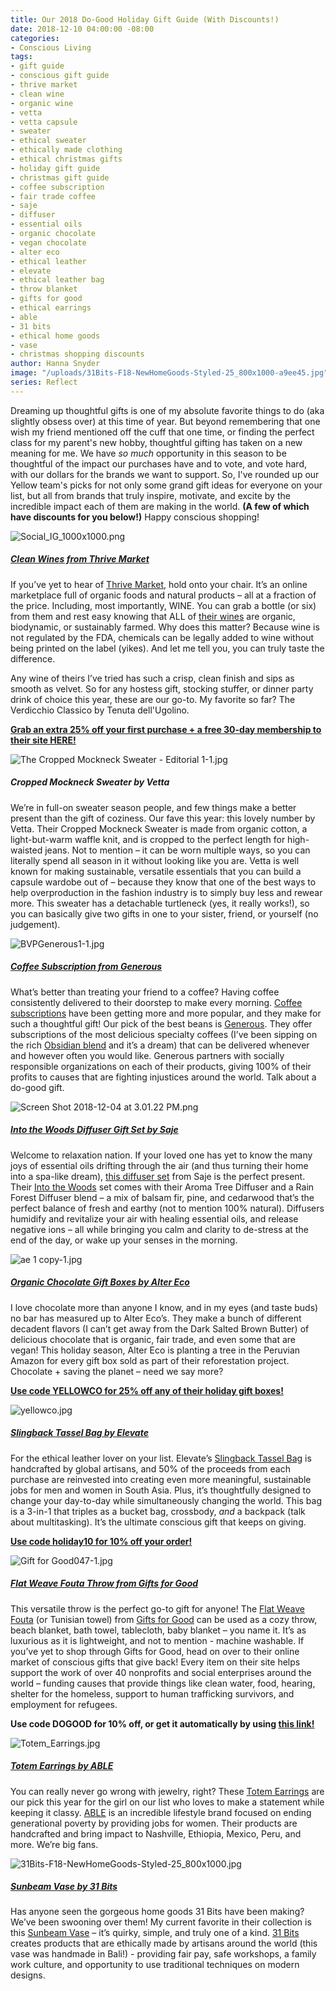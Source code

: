 ```yaml
---
title: Our 2018 Do-Good Holiday Gift Guide (With Discounts!)
date: 2018-12-10 04:00:00 -08:00
categories:
- Conscious Living
tags:
- gift guide
- conscious gift guide
- thrive market
- clean wine
- organic wine
- vetta
- vetta capsule
- sweater
- ethical sweater
- ethically made clothing
- ethical christmas gifts
- holiday gift guide
- christmas gift guide
- coffee subscription
- fair trade coffee
- saje
- diffuser
- essential oils
- organic chocolate
- vegan chocolate
- alter eco
- ethical leather
- elevate
- ethical leather bag
- throw blanket
- gifts for good
- ethical earrings
- able
- 31 bits
- ethical home goods
- vase
- christmas shopping discounts
author: Hanna Snyder
image: "/uploads/31Bits-F18-NewHomeGoods-Styled-25_800x1000-a9ee45.jpg"
series: Reflect
---
```


Dreaming up thoughtful gifts is one of my absolute favorite things to do (aka slightly obsess over) at this time of year. But beyond remembering that one wish my friend mentioned off the cuff that one time, or finding the perfect class for my parent's new hobby, thoughtful gifting has taken on a new meaning for me. We have _so much_ opportunity in this season to be thoughtful of the impact our purchases have and to vote, and vote hard, with our dollars for the brands we want to support. So, I've rounded up our Yellow team's picks for not only some grand gift ideas for everyone on your list, but all from brands that truly inspire, motivate, and excite by the incredible impact each of them are making in the world. **(A few of which have discounts for you below!)** Happy conscious shopping! 

![Social_IG_1000x1000.png](/uploads/Social_IG_1000x1000.png)

##### [Clean Wines from Thrive Market](http://l.thrv.me/yellowconferencewine-25p)

If you’ve yet to hear of [Thrive Market](http://l.thrv.me/yellowconferencewine-25p), hold onto your chair. It’s an online marketplace full of organic foods and natural products – all at a fraction of the price. Including, most importantly, WINE. You can grab a bottle (or six) from them and rest easy knowing that ALL of [their wines](http://l.thrv.me/yellowconferencewine-25p) are organic, biodynamic, or sustainably farmed. Why does this matter? Because wine is not regulated by the FDA, chemicals can be legally added to wine without being printed on the label (yikes). And let me tell you, you can truly taste the difference. 

Any wine of theirs I’ve tried has such a crisp, clean finish and sips as smooth as velvet. So for any hostess gift, stocking stuffer, or dinner party drink of choice this year, these are our go-to. My favorite so far? The Verdicchio Classico by Tenuta dell'Ugolino.

**[Grab an extra 25% off your first purchase + a free 30-day membership to their site HERE!](http://l.thrv.me/yellowconferencewine-25p)**

![The Cropped Mockneck Sweater - Editorial 1-1.jpg](/uploads/The%20Cropped%20Mockneck%20Sweater%20-%20Editorial%201-1.jpg)

##### Cropped Mockneck Sweater by Vetta

We’re in full-on sweater season people, and few things make a better present than the gift of coziness. Our fave this year: this lovely number by Vetta. Their Cropped Mockneck Sweater is made from organic cotton, a light-but-warm waffle knit, and is cropped to the perfect length for high-waisted jeans. Not to mention – it can be worn multiple ways, so you can literally spend all season in it without looking like you are. Vetta is well known for making sustainable, versatile essentials that you can build a capsule wardobe out of – because they know that one of the best ways to help overproduction in the fashion industry is to simply buy less and rewear more. This sweater has a detachable turtleneck (yes, it really works!), so you can basically give two gifts in one to your sister, friend, or yourself (no judgement).

![BVPGenerous1-1.jpg](/uploads/BVPGenerous1-1.jpg)

##### [Coffee Subscription from Generous](https://generousmovement.com/collections/subscribe)

What’s better than treating your friend to a coffee? Having coffee consistently delivered to their doorstep to make every morning. [Coffee subscriptions](https://generousmovement.com/collections/subscribe) have been getting more and more popular, and they make for such a thoughtful gift! Our pick of the best beans is [Generous](https://generousmovement.com/collections/subscribe). They offer subscriptions of the most delicious specialty coffees (I’ve been sipping on the rich [Obsidian blend](https://generousmovement.com/collections/all/products/obsidian?variant=8705087930459) and it’s a dream) that can be delivered whenever and however often you would like. Generous partners with socially responsible organizations on each of their products, giving 100% of their profits to causes that are fighting injustices around the world. Talk about a do-good gift.

![Screen Shot 2018-12-04 at 3.01.22 PM.png](/uploads/Screen%20Shot%202018-12-04%20at%203.01.22%20PM.png)

##### [Into the Woods Diffuser Gift Set by Saje](https://www.saje.com/holiday-gift-sets/into-the-woods-702260.html#q=into%2Bthe%2Bwoods&lang=default&start=1)

Welcome to relaxation nation. If your loved one has yet to know the many joys of essential oils drifting through the air (and thus turning their home into a spa-like dream), [this diffuser set](https://www.saje.com/holiday-gift-sets/into-the-woods-702260.html#q=into%2Bthe%2Bwoods&lang=default&start=1) from Saje is the perfect present. Their [Into the Woods](https://www.saje.com/holiday-gift-sets/into-the-woods-702260.html#q=into%2Bthe%2Bwoods&lang=default&start=1) set comes with their Aroma Tree Diffuser and a Rain Forest Diffuser blend – a mix of balsam fir, pine, and cedarwood that’s the perfect balance of fresh and earthy (not to mention 100% natural). Diffusers humidify and revitalize your air with healing essential oils, and release negative ions – all while bringing you calm and clarity to de-stress at the end of the day, or wake up your senses in the morning. 

![ae 1 copy-1.jpg](/uploads/ae%201%20copy-1.jpg)

##### [Organic Chocolate Gift Boxes by Alter Eco](https://www.alterecofoods.com/collections/holiday-gifts)

I love chocolate more than anyone I know, and in my eyes (and taste buds) no bar has measured up to Alter Eco’s. They make a bunch of different decadent flavors (I can’t get away from the Dark Salted Brown Butter) of delicious chocolate that is organic, fair trade, and even some that are vegan! This holiday season, Alter Eco is planting a tree in the Peruvian Amazon for every gift box sold as part of their reforestation project. Chocolate + saving the planet – need we say more?

**[Use code YELLOWCO for 25% off any of their holiday gift boxes!](https://www.alterecofoods.com/collections/holiday-gifts)**

![yellowco.jpg](/uploads/yellowco.jpg)

##### [Slingback Tassel Bag by Elevate](https://www.elevatepeople.com/collections/bags/products/slingback?variant=9048685314084)

For the ethical leather lover on your list. Elevate’s [Slingback Tassel Bag](https://www.elevatepeople.com/collections/bags/products/slingback?variant=9048685314084) is handcrafted by global artisans, and 50% of the proceeds from each purchase are reinvested into creating even more meaningful, sustainable jobs for men and women in South Asia. Plus, it’s thoughtfully designed to change your day-to-day while simultaneously changing the world. This bag is a 3-in-1 that triples as a bucket bag, crossbody, _and_ a backpack (talk about multitasking). It’s the ultimate conscious gift that keeps on giving.

**[Use code holiday10 for 10% off your order!](https://www.elevatepeople.com/)**

![Gift for Good047-1.jpg](/uploads/Gift%20for%20Good047-1.jpg)

##### [Flat Weave Fouta Throw from Gifts for Good](https://www.giftsforgood.com/collections/home-personal-care/products/asymmetric-flat-weave-fouta-throw)

This versatile throw is the perfect go-to gift for anyone! The [Flat Weave Fouta](https://www.giftsforgood.com/collections/home-personal-care/products/asymmetric-flat-weave-fouta-throw) (or Tunisian towel) from [Gifts for Good](https://www.giftsforgood.com/discount/DOGOOD) can be used as a cozy throw, beach blanket, bath towel, tablecloth, baby blanket – you name it. It’s as luxurious as it is lightweight, and not to mention - machine washable. If you’ve yet to shop through Gifts for Good, head on over to their online market of conscious gifts that give back! Every item on their site helps support the work of over 40 nonprofits and social enterprises around the world – funding causes that provide things like clean water, food, hearing, shelter for the homeless, support to human trafficking survivors, and employment for refugees.

**Use code DOGOOD for 10% off, or get it automatically by using [this link!](https://www.giftsforgood.com/discount/DOGOOD)**

![Totem_Earrings.jpg](/uploads/Totem_Earrings.jpg)

##### [Totem Earrings by ABLE](https://www.livefashionable.com/products/totem-earrings)

You can really never go wrong with jewelry, right? These [Totem Earrings](https://www.livefashionable.com/products/totem-earrings) are our pick this year for the girl on our list who loves to make a statement while keeping it classy. [ABLE](https://www.livefashionable.com/) is an incredible lifestyle brand focused on ending generational poverty by providing jobs for women. Their products are handcrafted and bring impact to Nashville, Ethiopia, Mexico, Peru, and more. We’re big fans.

![31Bits-F18-NewHomeGoods-Styled-25_800x1000.jpg](/uploads/31Bits-F18-NewHomeGoods-Styled-25_800x1000.jpg)

##### [Sunbeam Vase by 31 Bits](https://31bits.com/collections/goods/products/sunbeam-vase-tall?variant=13587904495699)

Has anyone seen the gorgeous home goods 31 Bits have been making? We’ve been swooning over them! My current favorite in their collection is this [Sunbeam Vase](https://31bits.com/collections/goods/products/sunbeam-vase-tall?variant=13587904495699) – it’s quirky, simple, and truly one of a kind. [31 Bits](https://31bits.com/) creates products that are ethically made by artisans around the world (this vase was handmade in Bali!) - providing fair pay, safe workshops, a family work culture, and opportunity to use traditional techniques on modern designs.